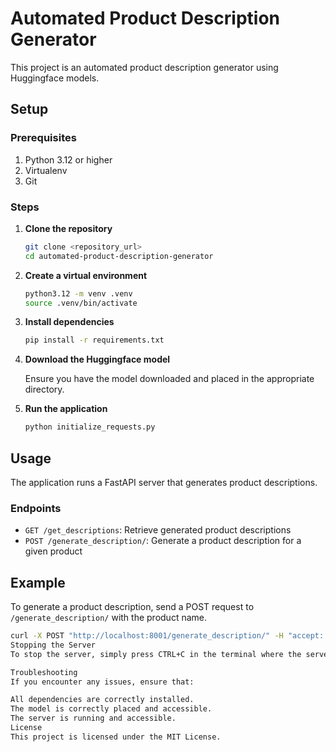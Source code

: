 # Automated Product Description Generator

This project is an automated product description generator using Huggingface models.

## Setup

### Prerequisites

1. Python 3.12 or higher
2. Virtualenv
3. Git

### Steps

1. **Clone the repository**

    ```sh
    git clone <repository_url>
    cd automated-product-description-generator
    ```

2. **Create a virtual environment**

    ```sh
    python3.12 -m venv .venv
    source .venv/bin/activate
    ```

3. **Install dependencies**

    ```sh
    pip install -r requirements.txt
    ```

4. **Download the Huggingface model**

    Ensure you have the model downloaded and placed in the appropriate directory.

5. **Run the application**

    ```sh
    python initialize_requests.py
    ```

## Usage

The application runs a FastAPI server that generates product descriptions. 

### Endpoints

- `GET /get_descriptions`: Retrieve generated product descriptions
- `POST /generate_description/`: Generate a product description for a given product

## Example

To generate a product description, send a POST request to `/generate_description/` with the product name.

```sh
curl -X POST "http://localhost:8001/generate_description/" -H "accept: application/json" -H "Content-Type: application/json" -d "{\"product_name\": \"Apple iPhone 13\"}"
Stopping the Server
To stop the server, simply press CTRL+C in the terminal where the server is running.

Troubleshooting
If you encounter any issues, ensure that:

All dependencies are correctly installed.
The model is correctly placed and accessible.
The server is running and accessible.
License
This project is licensed under the MIT License.